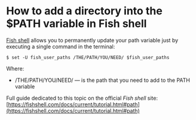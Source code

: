 # How to add a directory into the $PATH variable in Fish shell

[Fish shell](https://fishshell.com) allows you to permanently update your path variable just by executing a  single command in the terminal:

    $ set -U fish_user_paths /THE/PATH/YOU/NEED/ $fish_user_paths

Where:
- /THE/PATH/YOU/NEED/ — is the path that you need to add to the PATH variable

Full guide dedicated to this topic on the official *Fish shell* site:
[https://fishshell.com/docs/current/tutorial.html#path](https://fishshell.com/docs/current/tutorial.html#path)